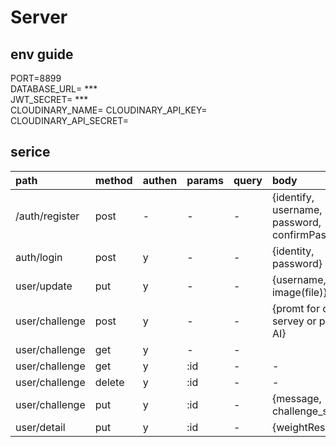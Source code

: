 # Server

## env guide
PORT=8899  
DATABASE_URL= ***  
JWT_SECRET= ***  
CLOUDINARY_NAME=
CLOUDINARY_API_KEY=
CLOUDINARY_API_SECRET=

## serice
|path |method |authen |params |query |body |
|:--  |:--  |:--  |:--  |:--  |:--  |
|/auth/register |post | - | - | - |{identify, username, password, confirmPassword}
|auth/login |post |y |- |- |{identity, password}
|user/update |put |y |- |- |{username, image(file)}
|user/challenge |post |y |- |- |{promt for create servey or plan to AI}
|user/challenge |get |y |- |- |
|user/challenge |get |y |:id |- |- |
|user/challenge |delete |y |:id |- |-|
|user/challenge |put |y |:id |- |{message, challenge_status}
|user/detail |put |y |:id |- |{weightResult}


